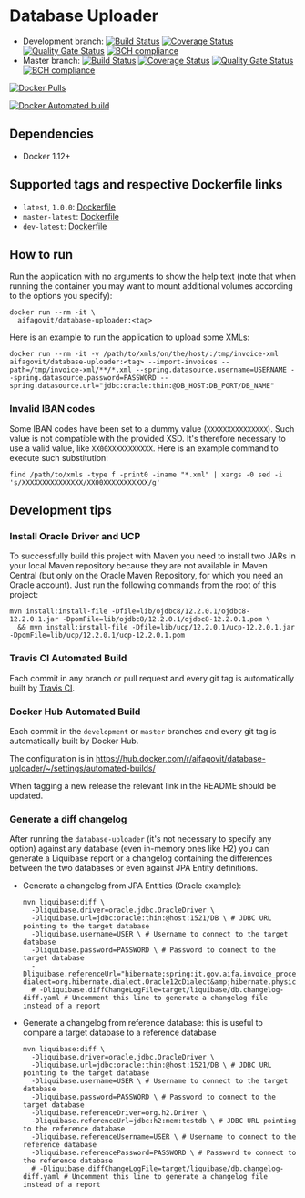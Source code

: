 # Database Uploader

* Development branch:
[![Build Status](https://travis-ci.org/aifa-gov-it/database-uploader.svg?branch=development)](https://travis-ci.org/aifa-gov-it/database-uploader) [![Coverage Status](https://sonarcloud.io/api/badges/measure?key=it.gov.aifa%3Adatabase-uploader%3Adevelopment&metric=coverage)](https://sonarcloud.io/dashboard?id=it.gov.aifa%3Adatabase-uploader%3Adevelopment) [![Quality Gate Status](https://sonarcloud.io/api/badges/gate?key=it.gov.aifa%3Adatabase-uploader%3Adevelopment)](https://sonarcloud.io/dashboard?id=it.gov.aifa%3Adatabase-uploader%3Adevelopment) [![BCH compliance](https://bettercodehub.com/edge/badge/aifa-gov-it/database-uploader?branch=development)](https://bettercodehub.com/)
* Master branch: [![Build Status](https://travis-ci.org/aifa-gov-it/database-uploader.svg?branch=master)](https://travis-ci.org/aifa-gov-it/database-uploader) [![Coverage Status](https://sonarcloud.io/api/badges/measure?key=it.gov.aifa%3Adatabase-uploader%3Amaster&metric=coverage)](https://sonarcloud.io/dashboard?id=it.gov.aifa%3Adatabase-uploader%3Amaster) [![Quality Gate Status](https://sonarcloud.io/api/badges/gate?key=it.gov.aifa%3Adatabase-uploader%3Amaster)](https://sonarcloud.io/dashboard?id=it.gov.aifa%3Adatabase-uploader%3Amaster) [![BCH compliance](https://bettercodehub.com/edge/badge/aifa-gov-it/database-uploader?branch=master)](https://bettercodehub.com/)

[![Docker Pulls](https://img.shields.io/docker/pulls/aifagovit/database-uploader.svg)](https://hub.docker.com/r/aifagovit/database-uploader/)

[![Docker Automated build](https://img.shields.io/docker/automated/aifagovit/database-uploader.svg)](https://hub.docker.com/r/aifagovit/database-uploader/)

## Dependencies

- Docker 1.12+

## Supported tags and respective Dockerfile links
- `latest`, `1.0.0`: [Dockerfile](https://github.com/aifa-gov-it/database-uploader/blob/1.0.0/Dockerfile)
- `master-latest`: [Dockerfile](https://github.com/aifa-gov-it/database-uploader/blob/master/Dockerfile)
- `dev-latest`: [Dockerfile](https://github.com/aifa-gov-it/database-uploader/blob/development/Dockerfile)

## How to run

Run the application with no arguments to show the help text (note that when running the container you may want to mount additional volumes according to the options you specify):

```
docker run --rm -it \
  aifagovit/database-uploader:<tag>
```

Here is an example to run the application to upload some XMLs:

```
docker run --rm -it -v /path/to/xmls/on/the/host/:/tmp/invoice-xml aifagovit/database-uploader:<tag> --import-invoices --path=/tmp/invoice-xml/**/*.xml --spring.datasource.username=USERNAME --spring.datasource.password=PASSWORD --spring.datasource.url="jdbc:oracle:thin:@DB_HOST:DB_PORT/DB_NAME"
```

### Invalid IBAN codes

Some IBAN codes have been set to a dummy value (`XXXXXXXXXXXXXXX`). Such value is not compatible with the provided XSD. It's therefore necessary to use a valid value, like `XX00XXXXXXXXXXX`. Here is an example command to execute such substitution:

```
find /path/to/xmls -type f -print0 -iname "*.xml" | xargs -0 sed -i 's/XXXXXXXXXXXXXXX/XX00XXXXXXXXXXX/g'
```

## Development tips

### Install Oracle Driver and UCP

To successfully build this project with Maven you need to install two JARs in your local Maven repository because they are not available in Maven Central (but only on the Oracle Maven Repository, for which you need an Oracle account). Just run the following commands from the root of this project:

```
mvn install:install-file -Dfile=lib/ojdbc8/12.2.0.1/ojdbc8-12.2.0.1.jar -DpomFile=lib/ojdbc8/12.2.0.1/ojdbc8-12.2.0.1.pom \
  && mvn install:install-file -Dfile=lib/ucp/12.2.0.1/ucp-12.2.0.1.jar -DpomFile=lib/ucp/12.2.0.1/ucp-12.2.0.1.pom
```

### Travis CI Automated Build

Each commit in any branch or pull request and every git tag is automatically built by [Travis CI](https://travis-ci.org/aifa-gov-it/database-uploader).

### Docker Hub Automated Build

Each commit in the `development` or `master` branches and every git tag is automatically built by Docker Hub.

The configuration is in https://hub.docker.com/r/aifagovit/database-uploader/~/settings/automated-builds/

When tagging a new release the relevant link in the README should be updated.

### Generate a diff changelog

After running the `database-uploader` (it's not necessary to specify any option) against any database (even in-memory ones like H2) you can generate a Liquibase report or a changelog containing the differences between the two databases or even against JPA Entity definitions.

- Generate a changelog from JPA Entities (Oracle example):

    ```
    mvn liquibase:diff \
      -Dliquibase.driver=oracle.jdbc.OracleDriver \
      -Dliquibase.url=jdbc:oracle:thin:@host:1521/DB \ # JDBC URL pointing to the target database
      -Dliquibase.username=USER \ # Username to connect to the target database
      -Dliquibase.password=PASSWORD \ # Password to connect to the target database
      -Dliquibase.referenceUrl="hibernate:spring:it.gov.aifa.invoice_processor.entity?dialect=org.hibernate.dialect.Oracle12cDialect&amp;hibernate.physical_naming_strategy=org.springframework.boot.orm.jpa.hibernate.SpringPhysicalNamingStrategy"
      # -Dliquibase.diffChangeLogFile=target/liquibase/db.changelog-diff.yaml # Uncomment this line to generate a changelog file instead of a report
    ```

- Generate a changelog from reference database: this is useful to compare a target database to a reference database

    ```
    mvn liquibase:diff \
      -Dliquibase.driver=oracle.jdbc.OracleDriver \
      -Dliquibase.url=jdbc:oracle:thin:@host:1521/DB \ # JDBC URL pointing to the target database
      -Dliquibase.username=USER \ # Username to connect to the target database
      -Dliquibase.password=PASSWORD \ # Password to connect to the target database
      -Dliquibase.referenceDriver=org.h2.Driver \
      -Dliquibase.referenceUrl=jdbc:h2:mem:testdb \ # JDBC URL pointing to the reference database
      -Dliquibase.referenceUsername=USER \ # Username to connect to the reference database
      -Dliquibase.referencePassword=PASSWORD \ # Password to connect to the reference database
      # -Dliquibase.diffChangeLogFile=target/liquibase/db.changelog-diff.yaml # Uncomment this line to generate a changelog file instead of a report
    ```
